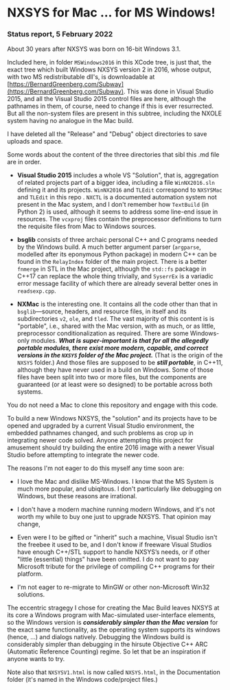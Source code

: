 # NXSYS for Mac ... for MS Windows!
### Status report, 5 February 2022
About 30 years after NXSYS was born on 16-bit Windows 3.1.

Included here, in folder `MSWindows2016` in this XCode tree, is just that, the exact tree which built Windows NXSYS version 2 in 2016, whose output, with two MS redistributable dll's, is downloadable at [https://BernardGreenberg.com/Subway](https://BernardGreenberg.com/Subway).  This was done in Visual Studio 2015, and all the Visual Studio 2015 control files are here, although the pathnames in them, of course, need  to change if this is ever resurrected.  But all the non-system files are present in this subtree, including the NXOLE system having no analogue in the Mac build.

I have deleted all the "Release" and "Debug" object directories to save uploads and space.

Some words about the content of the three directories that sibl this .md file are in order.

- **Visual Studio 2015** includes a whole VS "Solution", that is, aggregation of related projects part of a bigger idea, including a file `WinNX2016.sln` defining it and its projects. `WinNX2016` and `TLEdit` correspond to `NXSYSMac` and `TLEdit` in this repo . `NXCTL` is a documented automation system not present in the Mac system, and I don't remember how `TextBuild` (in Python 2) is used, although it seems to address some line-end issue in resources.  The `vcxproj` files contain the preprocessor definitions to turn the requisite files from Mac to Windows sources.

- **bsglib** consists of three archaic personal C++ and C programs needed by the Windows build. A much better argument parser (`argparse`, modelled after its eponymous Python package) in modern C++ can be found in the `RelayIndex` folder of the main project. There is a better `fnmerge` in STL in the Mac project, although the `std::fs` package in C++17 can replace the whole thing trivially, and `SyserrEx` is a variadic error message facility of which there are already several better ones in `readsexp.cpp`.

- **NXMac** is the interesting one.  It contains all the code other than that in `bsglib`—source, headers, and resource files, in itself and its subdirectories `v2`, `ole`, and `tled`. The vast majority of this content is is "portable", i.e., shared with the Mac version, with as much, or as little, preprocessor conditionalization as required.  There are some Windows-only modules.  ***What is super-important is that for all the allegedly portable modules, there exist more modern, capable, and correct versions in the `NXSYS` folder of the Mac project.*** (That is the origin of the `NXSYS` folder.) And those files are supposed to be ***still portable***, in C++11, although they have never used in a build on Windows.  Some of those files have been split into two or more files, but the components are guaranteed (or at least were so designed) to be portable across both systems.

You do not need a Mac to clone this repository and engage with this code.

To build a new Windows NXSYS, the "solution" and its projects have to be opened and upgraded by a current Visual Studio environment, the embedded pathnames changed, and such problems as crop up in integrating newer code solved.  Anyone attempting this project for amusement should try building the entire 2016 image with a newer Visual Studio before attempting to integrate the newer code.

The reasons I'm not eager to do this myself any time soon are:
- I love the Mac and dislike MS-Windows. I know that the MS System is much more popular, and ubiqitous. I don't particularly like debugging on Windows, but these reasons are irrational.

- I don't have a modern machine running modern Windows, and it's not worth my while to buy one just to upgrade NXSYS.  That opinion may change,

- Even were I to be gifted or "inherit" such a machine, Visual Studio isn't the freebee it used to be, and I don't know if freeware Visual Studios have enough C++/STL support to handle NXSYS’s needs, or if other "little (essential) things" have been omitted. I do not want to pay Microsoft tribute for the privilege of compiling C++ programs for their platform.

- I'm not eager to re-migrate to MinGW or other non-Microsoft Win32 solutions.

The eccentric stragegy I chose for creating the Mac Build leaves NXSYS at its core a Windows program with Mac-simulated user-interface elements, so the Windows version is ***considerably simpler than the Mac version*** for the exact same functionality, as the operating system supports its windows (hence, ...) and dialogs natively.  Debugging the Windows build is considerably simpler than debugging in the hirsute Objective C++ ARC (Automatic Reference Counting) regime.  So let that be an inspiration if anyone wants to try.

Note also that `NXSYSV1.html` is now called `NXSYS.html`, in the Documentation folder (it's named in the Windows code/project files.)
